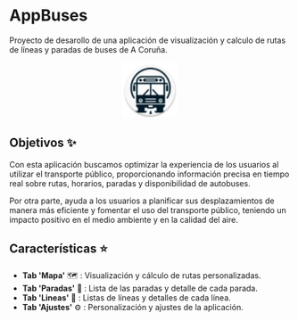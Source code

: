 # AppBuses

Proyecto de desarollo de una aplicación de visualización y calculo de rutas de líneas y paradas de buses de A Coruña.

<p align="center">
  <img src="https://github.com/alvaroargibayp/BusGo/blob/4cb5636a71ddd50a03f86d1a16aa8e0c8c36db0a/app/src/main/res/mipmap-hdpi/ic_launcher_round.webp" alt="Logo del Proyecto" width="100"/>
</p>

## Objetivos ✨

Con esta aplicación buscamos optimizar la experiencia de los usuarios al utilizar el transporte público, proporcionando información precisa en tiempo real sobre rutas, horarios, paradas y disponibilidad de autobuses.

Por otra parte, ayuda a los usuarios a planificar sus desplazamientos de manera más eficiente y fomentar el uso del transporte público, teniendo un impacto positivo en el medio ambiente y en la calidad del aire.

## Características ⭐

- **Tab 'Mapa'** 🗺️ : Visualización y cálculo de rutas personalizadas.
- **Tab 'Paradas'** 🛑 : Lista de las paradas y detalle de cada parada.
- **Tab 'Lineas'** 🚏 : Listas de líneas y detalles de cada línea.
- **Tab 'Ajustes'** ⚙️ : Personalización y ajustes de la aplicación.
